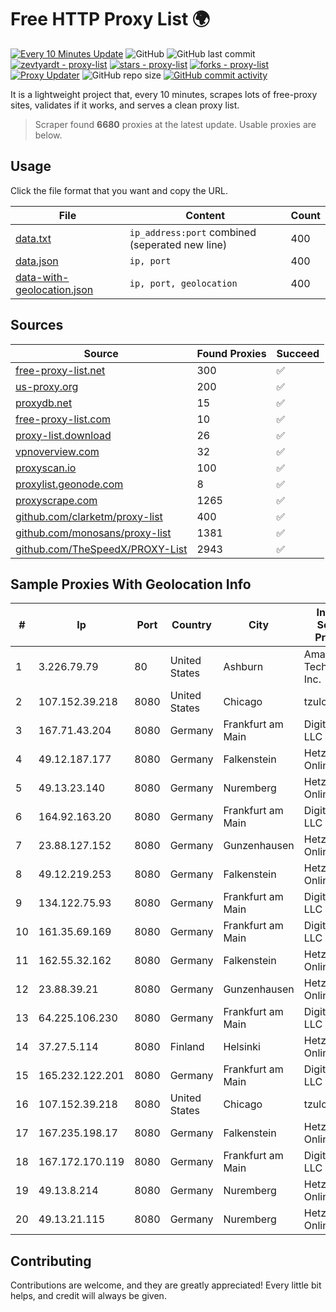
# Free HTTP Proxy List 🌍

[![Every 10 Minutes Update](https://github.com/mertguvencli/http-proxy-list/actions/workflows/main.yml/badge.svg?branch=main)](https://github.com/mertguvencli/http-proxy-list/actions/workflows/main.yml)
![GitHub](https://img.shields.io/github/license/mertguvencli/http-proxy-list)
![GitHub last commit](https://img.shields.io/github/last-commit/mertguvencli/http-proxy-list)
[![zevtyardt - proxy-list](https://img.shields.io/static/v1?label=zevtyardt&message=proxy-list&color=blue&logo=github)](https://github.com/zevtyardt/proxy-list "Go to GitHub repo")
[![stars - proxy-list](https://img.shields.io/github/stars/zevtyardt/proxy-list?style=social)](https://github.com/zevtyardt/proxy-list)
[![forks - proxy-list](https://img.shields.io/github/forks/zevtyardt/proxy-list?style=social)](https://github.com/zevtyardt/proxy-list)
[![Proxy Updater](https://github.com/zevtyardt/proxy-list/workflows/Proxy%20Updater/badge.svg)](https://github.com/zevtyardt/proxy-list/actions?query=workflow:"Proxy+Updater")
![GitHub repo size](https://img.shields.io/github/repo-size/zevtyardt/proxy-list)
[![GitHub commit activity](https://img.shields.io/github/commit-activity/m/zevtyardt/proxy-list?logo=commits)](https://github.com/zevtyardt/proxy-list/commits/main)

It is a lightweight project that, every 10 minutes, scrapes lots of free-proxy sites, validates if it works, and serves a clean proxy list.

> Scraper found **6680** proxies at the latest update. Usable proxies are below.

## Usage

Click the file format that you want and copy the URL.

|File|Content|Count|
|----|-------|-----|
|[data.txt](https://raw.githubusercontent.com/mertguvencli/http-proxy-list/main/proxy-list/data.txt)|`ip_address:port` combined (seperated new line)|400|
|[data.json](https://raw.githubusercontent.com/mertguvencli/http-proxy-list/main/proxy-list/data.json)|`ip, port`|400|
|[data-with-geolocation.json](https://raw.githubusercontent.com/mertguvencli/http-proxy-list/main/proxy-list/data-with-geolocation.json)|`ip, port, geolocation`|400|

## Sources

|Source|Found Proxies|Succeed|
|------|-------------|-------|
|[free-proxy-list.net](https://free-proxy-list.net)|300|✅|
|[us-proxy.org](https://www.us-proxy.org)|200|✅|
|[proxydb.net](http://proxydb.net)|15|✅|
|[free-proxy-list.com](https://free-proxy-list.com/?page=&port=&type%5B%5D=http&type%5B%5D=https&up_time=0&search=Search)|10|✅|
|[proxy-list.download](https://www.proxy-list.download/HTTP)|26|✅|
|[vpnoverview.com](https://vpnoverview.com/privacy/anonymous-browsing/free-proxy-servers)|32|✅|
|[proxyscan.io](https://www.proxyscan.io)|100|✅|
|[proxylist.geonode.com](https://proxylist.geonode.com/api/proxy-list?limit=300&page=1&sort_by=lastChecked&sort_type=desc&protocols=http,https)|8|✅|
|[proxyscrape.com](https://api.proxyscrape.com/v2/?request=displayproxies&protocol=http&timeout=10000&country=all&ssl=all&anonymity=all)|1265|✅|
|[github.com/clarketm/proxy-list](https://raw.githubusercontent.com/clarketm/proxy-list/master/proxy-list-raw.txt)|400|✅|
|[github.com/monosans/proxy-list](https://raw.githubusercontent.com/monosans/proxy-list/main/proxies/http.txt)|1381|✅|
|[github.com/TheSpeedX/PROXY-List](https://raw.githubusercontent.com/TheSpeedX/PROXY-List/master/http.txt)|2943|✅|


## Sample Proxies With Geolocation Info

|#|Ip|Port|Country|City|Internet Service Provider|
|-|--|----|-------|----|-------------------------|
|1|3.226.79.79|80|United States|Ashburn|Amazon Technologies Inc.|
|2|107.152.39.218|8080|United States|Chicago|tzulo, inc.|
|3|167.71.43.204|8080|Germany|Frankfurt am Main|DigitalOcean, LLC|
|4|49.12.187.177|8080|Germany|Falkenstein|Hetzner Online GmbH|
|5|49.13.23.140|8080|Germany|Nuremberg|Hetzner Online GmbH|
|6|164.92.163.20|8080|Germany|Frankfurt am Main|DigitalOcean, LLC|
|7|23.88.127.152|8080|Germany|Gunzenhausen|Hetzner Online GmbH|
|8|49.12.219.253|8080|Germany|Falkenstein|Hetzner Online GmbH|
|9|134.122.75.93|8080|Germany|Frankfurt am Main|DigitalOcean, LLC|
|10|161.35.69.169|8080|Germany|Frankfurt am Main|DigitalOcean, LLC|
|11|162.55.32.162|8080|Germany|Falkenstein|Hetzner Online GmbH|
|12|23.88.39.21|8080|Germany|Gunzenhausen|Hetzner Online GmbH|
|13|64.225.106.230|8080|Germany|Frankfurt am Main|DigitalOcean, LLC|
|14|37.27.5.114|8080|Finland|Helsinki|Hetzner Online GmbH|
|15|165.232.122.201|8080|Germany|Frankfurt am Main|DigitalOcean, LLC|
|16|107.152.39.218|8080|United States|Chicago|tzulo, inc.|
|17|167.235.198.17|8080|Germany|Falkenstein|Hetzner Online GmbH|
|18|167.172.170.119|8080|Germany|Frankfurt am Main|DigitalOcean, LLC|
|19|49.13.8.214|8080|Germany|Nuremberg|Hetzner Online GmbH|
|20|49.13.21.115|8080|Germany|Nuremberg|Hetzner Online GmbH|



## Contributing

Contributions are welcome, and they are greatly appreciated! Every
little bit helps, and credit will always be given.


